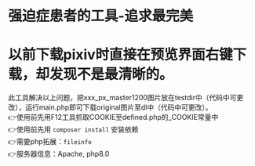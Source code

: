 # 强迫症患者的工具-追求最完美
# 以前下载pixiv时直接在预览界面右键下载，却发现不是最清晰的。
此工具解决以上问题，把xxx_px_master1200图片放在testdir中（代码中可更改），运行main.php即可下载original图片至dl中（代码中可更改）。  
👉使用前先用F12工具抓取COOKIE至defined.php的_COOKIE常量中  
👉使用前先用 `composer install` 安装依赖  
👉需要php拓展：`fileinfo`  
👉服务器信息：Apache, php8.0  
